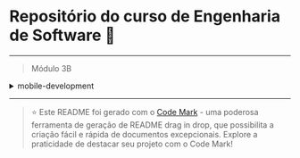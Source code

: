 
# Repositório do curso de Engenharia de Software 🚀
---

> Módulo 3B

<details>

<summary>mobile-development</summary>

| Pasta  | Conteúdo |
| ------ | -------- |
| dia_01 | Flutter  |

</details>

--- 


> ⭐️ Este README foi gerado com o [Code Mark](https://codemark.com.br) - uma poderosa ferramenta de geração de README drag in drop, que possibilita a criação fácil e rápida de documentos excepcionais. Explore a praticidade de destacar seu projeto com o Code Mark!